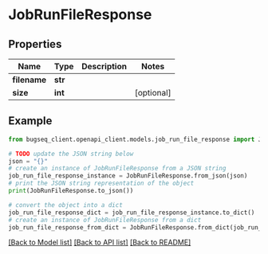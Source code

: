 # JobRunFileResponse


## Properties

Name | Type | Description | Notes
------------ | ------------- | ------------- | -------------
**filename** | **str** |  | 
**size** | **int** |  | [optional] 

## Example

```python
from bugseq_client.openapi_client.models.job_run_file_response import JobRunFileResponse

# TODO update the JSON string below
json = "{}"
# create an instance of JobRunFileResponse from a JSON string
job_run_file_response_instance = JobRunFileResponse.from_json(json)
# print the JSON string representation of the object
print(JobRunFileResponse.to_json())

# convert the object into a dict
job_run_file_response_dict = job_run_file_response_instance.to_dict()
# create an instance of JobRunFileResponse from a dict
job_run_file_response_from_dict = JobRunFileResponse.from_dict(job_run_file_response_dict)
```
[[Back to Model list]](../README.md#documentation-for-models) [[Back to API list]](../README.md#documentation-for-api-endpoints) [[Back to README]](../README.md)



